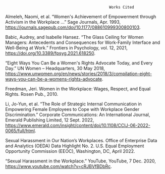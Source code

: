                                                   Works Cited 

Almeleh, Naomi, et al. “Women's Achievement of Empowerment through Activism in the Workplace ...” Sage Journals, Apr. 1993, https://journals.sagepub.com/doi/10.1177/088610999300800103.

Babic, Audrey, and Isabelle Hansez. “The Glass Ceiling for Women Managers: Antecedents and Consequences for Work-Family Interface and Well-Being at Work.” Frontiers in Psychology, vol. 12, 2021, https://doi.org/10.3389/fpsyg.2021.618250. 

“Eight Ways You Can Be a Women's Rights Advocate Today, and Every Day.” UN Women – Headquarters, 30 May 2018, https://www.unwomen.org/en/news/stories/2018/3/compilation-eight-ways-you-can-be-a-womens-rights-advocate. 

Freedman, Jeri. Women in the Workplace: Wages, Respect, and Equal Rights. Rosen Pub., 2010.

Li, Jo-Yun, et al. “The Role of Strategic Internal Communication in Empowering Female Employees to Cope with Workplace Gender Discrimination.” Corporate Communications: An International Journal, Emerald Publishing Limited, 12 Sept. 2022, https://www.emerald.com/insight/content/doi/10.1108/CCIJ-06-2022-0065/full/html. 

Sexual Harassment in Our Nation’s Workplaces. Office of Enterprise Data and Analytics (OEDA) Data Highlight No. 2. U.S. Equal Employment Opportunity Commission (EEOC), Washington, DC, April 2022.

“Sexual Harassment in the Workplace.” YouTube, YouTube, 7 Dec. 2020, https://www.youtube.com/watch?v=cRJBVfBDbRc. 
